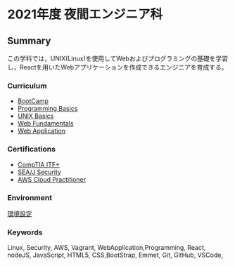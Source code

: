 # 2021年度 夜間エンジニア科

## Summary

この学科では，UNIX(Linux)を使用してWebおよびプログラミングの基礎を学習し，Reactを用いたWebアプリケーションを作成できるエンジニアを育成する。


### Curriculum

- [BootCamp](./docs/bootcamp.md)
- [Programming Basics](./docs/programmingbasics.md)
- [UNIX Basics](./docs/unixbasics.md)
- [Web Fundamentals](./docs/webfundamentals.md)
- [Web Application](./docs/webapplication.md)

### Certifications

- [CompTIA ITF+](https://www.comptia.jp/certif/core/comptia_itf/)
- [SEA/J Security](http://www.sea-j.net/curriculum/basic.html)
- [AWS Cloud Practitioner](https://aws.amazon.com/jp/certification/certified-cloud-practitioner/)

### Environment

[環境設定](./settings.md)

### Keywords

Linux, Security, AWS, Vagrant, WebApplication,Programming, React, nodeJS, JavaScript, HTML5, CSS,BootStrap, Emmet, Git, GitHub, VSCode,   
